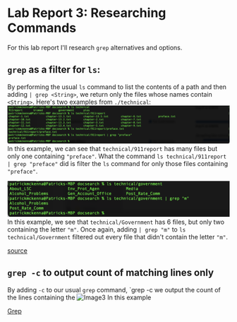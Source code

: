 # Lab Report 3: Researching Commands
For this lab report I'll research `grep` alternatives and options. 

## `grep` as a filter for `ls`: 
By performing the usual `ls` command to list the contents of a path and then adding `| grep <String>`, we return only the files whose names contain `<String>`. Here's two examples from `./technical`: 
![Image1](grepfilter.png) 
In this example, we can see that `technical/911report` has many files but only one containing `"preface"`. What the command
`ls technical/911report | grep "preface"` did is filter the `ls` command for only those files containing `"preface"`. 

![Image2](grepfilterGovernment.png)
In this example, we see that `technical/Government` has 6 files, but only two containing the letter `"m"`. Once again, adding 
`| grep "m"` to `ls technical/Government` filtered out every file that didn't contain the letter `"m"`. 

[source](https://docs.oracle.com/cd/E19504-01/802-5826/6i9iclf5k/index.html)


## `grep -c` to output count of matching lines only 
By adding `-c` to our usual `grep` command, `grep -c <String>we output the count of the lines containing the 
![Image3](grep-c.)
In this example 

[Grep](https://en.wikibooks.org/wiki/Grep)



